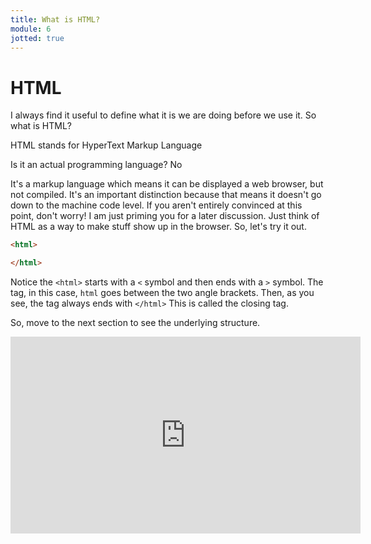 ```yaml
---
title: What is HTML?
module: 6
jotted: true
---
```


# HTML

I always find it useful to define what it is we are doing before we use it.  So what is HTML?

HTML stands for HyperText Markup Language

Is it an actual programming language?  No

It's a markup language which means it can be displayed a web browser, but not compiled. It's an important distinction because that means it doesn't go down to the machine code level. If you aren't entirely convinced at this point, don't worry! I am just priming you for a later discussion.  Just think of HTML as a way to make stuff show up in the browser.  So, let's try it out.

```html
<html>

</html>
```

Notice the `<html>` starts with a `<` symbol and then ends with a `>` symbol.  The tag, in this case, `html` goes between the two angle brackets.  Then, as you see, the tag always ends with `</html>`  This is called the closing tag.

So, move to the next section to see the underlying structure.

<!-- video -->
<iframe width="560" height="315" src="https://umontana.zoom.us/recording/play/WLKq15Hz2pa2Xt3e-P_Xho4zA3uOx5GJG8zxCKrkXjVXxGji-FwsTZbdG0W54YFG?continueMode=true
" frameborder="0" allow="accelerometer; autoplay; encrypted-media; gyroscope; picture-in-picture" allowfullscreen></iframe>






